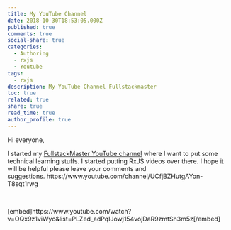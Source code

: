 ```yaml
---
title: My YouTube Channel
date: 2018-10-30T18:53:05.000Z
published: true
comments: true
social-share: true
categories:
  - Authoring
  - rxjs
  - Youtube
tags:
  - rxjs
description: My YouTube Channel Fullstackmaster
toc: true
related: true
share: true
read_time: true
author_profile: true
---
```


<p>Hi everyone,</p>
<p>I started my <a href="https://www.youtube.com/fullstackmaster">FullstackMaster YouTube channel</a> where I want to put some technical learning stuffs. I started putting RxJS videos over there. I hope it will be helpful please leave your comments and suggestions.&nbsp;https://www.youtube.com/channel/UCfjBZHutgAYon-T8sqt1rwg</p>
<p>&nbsp;</p>
<p>[embed]https://www.youtube.com/watch?v=OQx9z1viWyc&amp;list=PLZed_adPqIJowj154vojDaR9zmtSh3m5z[/embed]</p>
<p>&nbsp;</p>
